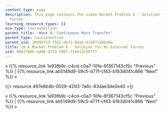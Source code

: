 ```yaml
---
content_type: page
description: This page contains the video Rocket Problem 6 - Solution for No External
  Forces.
learning_resource_types: []
ocw_type: CourseSection
parent_title: 'Week 6: Continuous Mass Transfer'
parent_type: CourseSection
parent_uid: 28d93f13-f552-de72-9aab-415b7158be8e
title: 19.6 Rocket Problem 6 - Solution for No External Forces
uid: 9061706b-ad48-d753-7d6f-2f4413c5bf77
---
```


« {{% resource_link 1e93fb9c-c4cd-c0a7-10fe-6f367143cf5c "Previous" %}} | {{% resource_link ab5149d9-59c5-d77f-cf43-b183d041c866 "Next" %}} »

{{< resource 497e6b4b-0029-4293-7a6c-83dae3de0e40 >}}

« {{% resource_link 1e93fb9c-c4cd-c0a7-10fe-6f367143cf5c "Previous" %}} | {{% resource_link ab5149d9-59c5-d77f-cf43-b183d041c866 "Next" %}} »